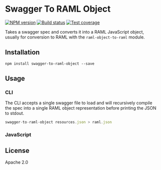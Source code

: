 # Swagger To RAML Object

[![NPM version][npm-image]][npm-url]
[![Build status][travis-image]][travis-url]
[![Test coverage][coveralls-image]][coveralls-url]

Takes a swagger spec and converts it into a RAML JavaScript object, usually for conversion to RAML with the `raml-object-to-raml` module.

## Installation

```
npm install swagger-to-raml-object --save
```

## Usage

### CLI

The CLI accepts a single swagger file to load and will recursively compile the spec into a single RAML object representation before printing the JSON to stdout.

```javascript
swagger-to-raml-object resources.json > raml.json
```

### JavaScript



## License

Apache 2.0

[npm-image]: https://img.shields.io/npm/v/swagger-to-raml-object.svg?style=flat
[npm-url]: https://npmjs.org/package/swagger-to-raml-object
[travis-image]: https://img.shields.io/travis/mulesoft/swagger-to-raml-object.svg?style=flat
[travis-url]: https://travis-ci.org/mulesoft/swagger-to-raml-object
[coveralls-image]: https://img.shields.io/coveralls/mulesoft/swagger-to-raml-object.svg?style=flat
[coveralls-url]: https://coveralls.io/r/mulesoft/swagger-to-raml-object?branch=master
